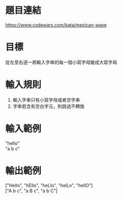 # 題目連結
https://www.codewars.com/kata/mexican-wave

# 目標
從左至右逐一將輸入字串的每一個小寫字母變成大寫字母

# 輸入規則
1. 輸入字串只有小寫字母或者空字串
2. 字串若含有空白字元，則跳過不轉換

# 輸入範例
"hello"  
"a b c"

# 輸出範例
["Hello", "hEllo", "heLlo", "helLo", "hellO"]  
["A b c", "a B c", "a b C"]
